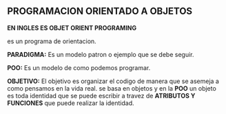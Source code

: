 ## PROGRAMACION ORIENTADO A OBJETOS
**EN INGLES ES OBJET ORIENT PROGRAMING**

es un programa de orientacion.

**PARADIGMA:** Es un modelo patron o ejemplo que se debe seguir.

**POO:** Es un modelo de como podemos programar.

**OBJETIVO:** El objetivo es organizar el codigo de manera que se asemeja a como pensamos en la vida real. se basa en objetos y en la **POO** un objeto es toda identidad que se puede escribir a travez de **ATRIBUTOS Y FUNCIONES** que puede realizar la identidad.